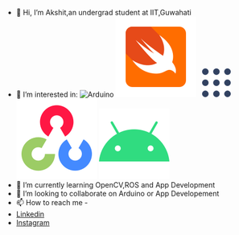 - 👋 Hi, I’m Akshit,an undergrad student at IIT,Guwahati
- 👀 I’m interested in:
  ![Arduino](https://github.com/vinceliuice/Fluent-icon-theme/blob/6064a3a2085ed588c1b3171c0ec551107ada9fb2/src/scalable/apps/arduino.svg "Arduino")
  ![Swift](src/icons8-swift-80.svg "Swift UI tools")
  &nbsp; ![ROS](src/1200px-Robot_Operating_System_logo.svg.png "ROS")
  ![OpenCV](src/icons8-opencv-80.svg "OpenCV")
  ![Android App Development](src/icons8-android-os-70.svg "Android App Development")
- 🌱 I’m currently learning OpenCV,ROS and App Development
- 💞️ I’m looking to collaborate on Arduino or App Developement
- 📫 How to reach me - 
- [Linkedin](https://www.linkedin.com/in/akshit-shishodia-631aab23a/)
- [Instagram](https://www.instagram.com/_akshit_613)


<!---
Akshit0601/Akshit0601 is a ✨ special ✨ repository because its `README.md` (this file) appears on your GitHub profile.
You can click the Preview link to take a look at your changes.ROS,OpenCV,Arduino,App Development
--->

